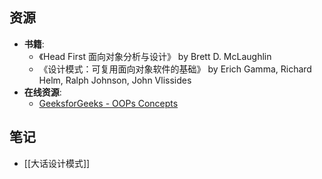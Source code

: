 ## 资源
- **书籍**:
	- 《Head First 面向对象分析与设计》 by Brett D. McLaughlin
	- 《设计模式：可复用面向对象软件的基础》 by Erich Gamma, Richard Helm, Ralph Johnson, John Vlissides
- **在线资源**:
	- [GeeksforGeeks - OOPs Concepts](https://www.geeksforgeeks.org/object-oriented-programming-oops-concept-in-java/)
## 笔记
- [[大话设计模式]]